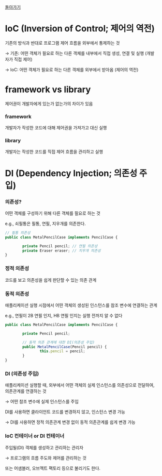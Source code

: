[돌아가기](https://github.com/LEEJ0NGWAN/spring-basic)

# IoC (Inversion of Control; 제어의 역전)

기존의 방식과 반대로 프로그램 제어 흐름을 외부에서 통제하는 것

→ 기존: 어떤 객체가 필요로 하는 다른 객체를 내부에서 직접 생성, 연결 및 실행 (개발자가 직접 제어)

→ IoC: 어떤 객체가 필요로 하는 다른 객체를 외부에서 받아옴 (제어의 역전)

# framework vs library

제어권이 개발자에게 있는가 없는가의 차이가 있음

### framework

개발자가 작성한 코드에 대해 제어권을 가져가고 대신 실행

### library

개발자는 작성한 코드를 직접 제어 흐름을 관리하고 실행

# DI (Dependency Injection; 의존성 주입)

### 의존성?

어떤 객체를 구성하기 위해 다른 객체를 필요로 하는 것

e.g., 쇠필통은 필통, 연필, 지우개를 의존한다.

```jsx
// 필통 의존성
public class MetalPencilCase implements PencilCase {

		private Pencil pencil; // 연필 의존성
		private Eraser eraser; // 지우개 의존성
}
```

### 정적 의존성

코드를 보고 의존성을 쉽게 판단할 수 있는 의존 관계

### 동적 의존성

애플리케이션 실행 시점에서 어떤 객체의 생성된 인스턴스를 참조 변수에 연결하는 관계

e.g., 연필이 2B 연필 인지, HB 연필 인지는 실행 전까지 알 수 없다

```jsx
public class MetalPencilCase implements PencilCase {

		private Pencil pencil;

		// 동적 의존 관계에 대한 DI(의존성 주입)
		public MetalPencilCase(Pencil pencil) {
				this.pencil = pencil;
		}
}
```

### DI (의존성 주입)

애플리케이션 실행할 때, 외부에서 어떤 객체의 실제 인스턴스를 의존성으로 전달하여, 의존관계를 연결하는 것

→ 어떤 참조 변수에 실제 인스턴스를 주입

DI를 사용하면 클라이언트 코드를 변경하지 않고, 인스턴스 변경 가능

→ DI를 사용하면 정적 의존관계 변경 없이 동적 의존관계를 쉽게 변경 가능

### IoC 컨테이너 or DI 컨테이너

주입될(DI) 객체를 생성하고 관리하는 관리자

→ 프로그램의 흐름 주도와 제어를 관리하는 것

또는 어샘블러, 오브젝트 팩토리 등으로 불리기도 한다.


